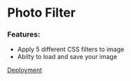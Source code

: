 # Photo Filter

### Features:
- Apply 5 different CSS filters to image
- Abilty to load and save your image

[Deployment](https://rykevl.github.io/portfolio/photo-filter/)
